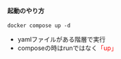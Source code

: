 #### 起動のやり方
```
docker compose up -d
```
- yamlファイルがある階層で実行
- composeの時はrunではなく<font color="red">「up」</font>